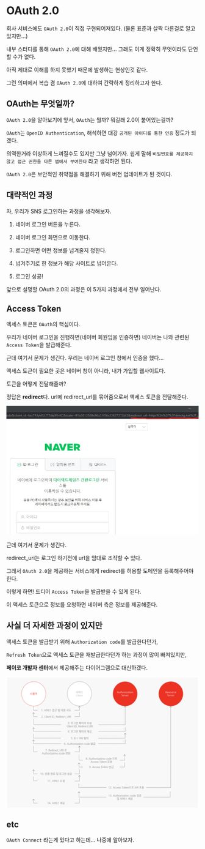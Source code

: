 # OAuth 2.0

회사 서비스에도 `OAuth 2.0`이 직접 구현되어져있다. (물론 표준과 살짝 다른걸로 알고 있지만...)

내부 스터디를 통해 `OAuth 2.0`에 대해 배웠지만... 그래도 이게 정확히 무엇이라도 단언할 수가 없다.

아직 제대로 이해를 하지 못했기 때문에 발생하는 현상인것 같다.

그런 의미에서 복습 겸 `OAuth 2.0`에 대하여 간략하게 정리하고자 한다.

## OAuth는 무엇일까?
`OAuth 2.0`을 알아보기에 앞서, `OAuth`는 뭘까? 뭐길래 2.0이 붙어있는걸까?

`OAuth`는 `OpenID Authentication`, 해석하면 대강 `공개된 아이디를 통한 인증` 정도가 되겠다.

의역한거라 이상하게 느껴질수도 있지만 그냥 넘어가자. 쉽게 말해 `비밀번호를 제공하지 않고 접근 권한을 다른 앱에서 부여한다` 라고 생각하면 된다.

`OAuth 2.0`은 보안적인 취약점을 해결하기 위해 버전 업데이트가 된 것이다.

## 대략적인 과정

자, 우리가 SNS 로그인하는 과정을 생각해보자.

1. 네이버 로그인 버튼을 누른다.

2. 네이버 로그인 화면으로 이동한다.

3. 로그인하면 어떤 정보를 넘겨줄지 정한다.

4. 넘겨주기로 한 정보가 해당 사이트로 넘어온다.

5. 로그인 성공!

앞으로 설명할 OAuth 2.0의 과정은 이 5가지 과정에서 전부 일어난다.


## Access Token
엑세스 토큰은 `OAuth`의 핵심이다.

우리가 네이버 로그인을 진행하면(네이버 회원임을 인증하면) 네이버는 나와 관련된 `Access Token`을 발급해준다.

근데 여기서 문제가 생긴다. 우리는 네이버 로그인 창에서 인증을 했다...

액세스 토큰이 필요한 곳은 네이버 창이 아니라, 내가 가입할 웹사이트다.

토큰을 어떻게 전달해줄까?

정답은 **redirect**다. url에 redirect_url를 묶어줌으로써 액세스 토큰을 전달해준다.

![oauth-naver](/images/TIL/CS-Network/oauth-naver.jpg)


근데 여기서 문제가 생긴다.

redirect_uri는 로그인 하기전에 url을 맘대로 조작할 수 있다.

그래서 `OAuth 2.0`을 제공하는 서비스에게 redirect를 허용할 도메인을 등록해주어야 한다.

이렇게 하면! 드디어 `Access Token`을 발급받을 수 있게 된다.

이 액세스 토큰으로 정보를 요청하면 네이버 측은 정보를 제공해준다.


## 사실 더 자세한 과정이 있지만
액세스 토큰을 발급받기 위해 `Authorization code`를 발급한다던가,

`Refresh Token`으로 액세스 토큰을 재발급한다던가 하는 과정이 많이 빠져있지만,

**페이코 개발자 센터**에서 제공해주는 다이어그램으로 대신하겠다.

![/images/TIL/CS-Network/oauth-payco.png](/images/TIL/CS-Network/oauth-payco.png)



## etc

`OAuth Connect` 라는게 있다고 하는데... 나중에 알아보자.